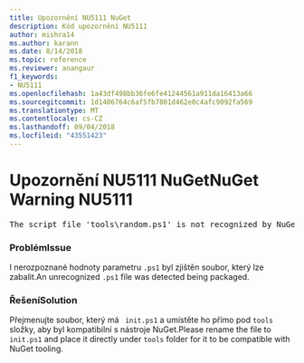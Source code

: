 ```yaml
---
title: Upozornění NU5111 NuGet
description: Kód upozornění NU5111
author: mishra14
ms.author: karann
ms.date: 8/14/2018
ms.topic: reference
ms.reviewer: anangaur
f1_keywords:
- NU5111
ms.openlocfilehash: 1a43df498bb36fe6fe41244561a911da16413a66
ms.sourcegitcommit: 1d1406764c6af5fb7801d462e0c4afc9092fa569
ms.translationtype: MT
ms.contentlocale: cs-CZ
ms.lasthandoff: 09/04/2018
ms.locfileid: "43551423"
---
```

# <a name="nuget-warning-nu5111"></a><span data-ttu-id="beba4-103">Upozornění NU5111 NuGet</span><span class="sxs-lookup"><span data-stu-id="beba4-103">NuGet Warning NU5111</span></span>
<pre>The script file 'tools\random.ps1' is not recognized by NuGet and hence will not be executed during installation of this package. Rename it to install.ps1, uninstall.ps1 or init.ps1 and place it directly under 'tools'.</pre>

### <a name="issue"></a><span data-ttu-id="beba4-104">Problém</span><span class="sxs-lookup"><span data-stu-id="beba4-104">Issue</span></span>

<span data-ttu-id="beba4-105">I nerozpoznané hodnoty parametru `.ps1` byl zjištěn soubor, který lze zabalit.</span><span class="sxs-lookup"><span data-stu-id="beba4-105">An unrecognized `.ps1` file was detected being packaged.</span></span>


### <a name="solution"></a><span data-ttu-id="beba4-106">Řešení</span><span class="sxs-lookup"><span data-stu-id="beba4-106">Solution</span></span>

<span data-ttu-id="beba4-107">Přejmenujte soubor, který má ` init.ps1` a umístěte ho přímo pod `tools` složky, aby byl kompatibilní s nástroje NuGet.</span><span class="sxs-lookup"><span data-stu-id="beba4-107">Please rename the file to ` init.ps1` and place it directly under `tools` folder for it to be compatible with NuGet tooling.</span></span>

